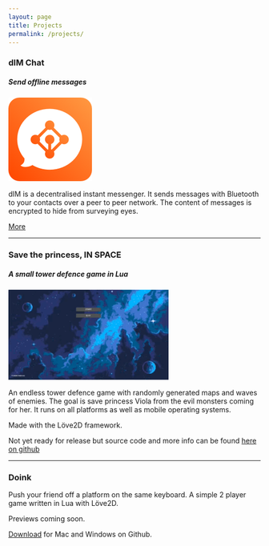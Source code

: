 ```yaml
---
layout: page
title: Projects 
permalink: /projects/
---
```


### dIM Chat
##### Send offline messages

![dIM Icon](/dim/icon.png "dIM icon")

dIM is a decentralised instant messenger. It sends messages with Bluetooth to your contacts over a peer to peer network.
The content of messages is encrypted to hide from surveying eyes. 

[More](http://www.kaspermunch.xyz/dim/ "Read more")

---

### Save the princess, IN SPACE
##### A small tower defence game in Lua

![GIF showing a preview](/images/save_the_princess.gif "Save the princess, IN SPACE")

An endless tower defence game with randomly generated maps and waves of enemies. The goal is save
princess Viola from the evil monsters coming for her. It runs on all platforms
as well as mobile operating systems.

Made with the Löve2D framework.

Not yet ready for release but source code and more info can be found [here on github](https://github.com/KaffeDiem/TowerDefence)


---

### Doink

Push your friend off a platform on the same keyboard.
A simple 2 player game written in Lua with Löve2D.

Previews coming soon.

[Download](https://github.com/KaffeDiem/Doink/releases "Go to Github releases") for Mac and Windows on Github.

